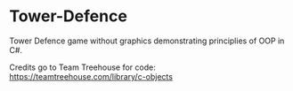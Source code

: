 # Tower-Defence

Tower Defence game without graphics demonstrating principlies of OOP in C#.  

Credits go to Team Treehouse for code:  
https://teamtreehouse.com/library/c-objects
